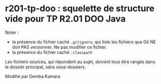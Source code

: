 # r201-tp-doo : squelette de structure vide pour TP R2.01 DOO Java

Noter :
- la présence du fichier caché <code>.gitignore</code>, qui liste les fichiers que Git NE doit PAS versionner. 
Ne pas modifier ce fichier.
- la présence du fichier caché <code>.classpath</code>

Les fichiers sources, qui répondent au sujet, doivent tous être rangés dans le dossier principal, sans sous-dossiers.

Modifié par Demba Kamara